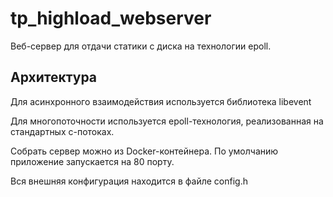 # tp_highload_webserver
Веб-сервер для отдачи статики с диска на технологии epoll.
## Архитектура
Для асинхронного взаимодействия используется библиотека libevent

Для многопоточности используется epoll-технология, реализованная на стандартных с-потоках.

Собрать сервер можно из Docker-контейнера. По умолчанию приложение запускается на 80 порту.

Вся внешняя конфигурация находится в файле config.h
